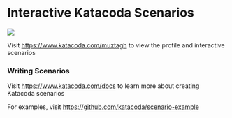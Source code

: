 # Interactive Katacoda Scenarios

[![](http://shields.katacoda.com/katacoda/muztagh/count.svg)](https://www.katacoda.com/muztagh "Get your profile on Katacoda.com")

Visit https://www.katacoda.com/muztagh to view the profile and interactive scenarios

### Writing Scenarios
Visit https://www.katacoda.com/docs to learn more about creating Katacoda scenarios

For examples, visit https://github.com/katacoda/scenario-example
